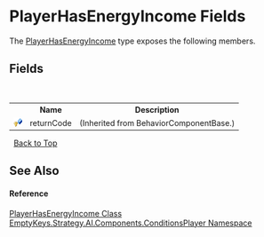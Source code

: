 # PlayerHasEnergyIncome Fields
 

The <a href="T_EmptyKeys_Strategy_AI_Components_ConditionsPlayer_PlayerHasEnergyIncome">PlayerHasEnergyIncome</a> type exposes the following members.


## Fields
&nbsp;<table><tr><th></th><th>Name</th><th>Description</th></tr><tr><td>![Protected field](media/protfield.gif "Protected field")</td><td>returnCode</td><td> (Inherited from BehaviorComponentBase.)</td></tr></table>&nbsp;
<a href="#playerhasenergyincome-fields">Back to Top</a>

## See Also


#### Reference
<a href="T_EmptyKeys_Strategy_AI_Components_ConditionsPlayer_PlayerHasEnergyIncome">PlayerHasEnergyIncome Class</a><br /><a href="N_EmptyKeys_Strategy_AI_Components_ConditionsPlayer">EmptyKeys.Strategy.AI.Components.ConditionsPlayer Namespace</a><br />